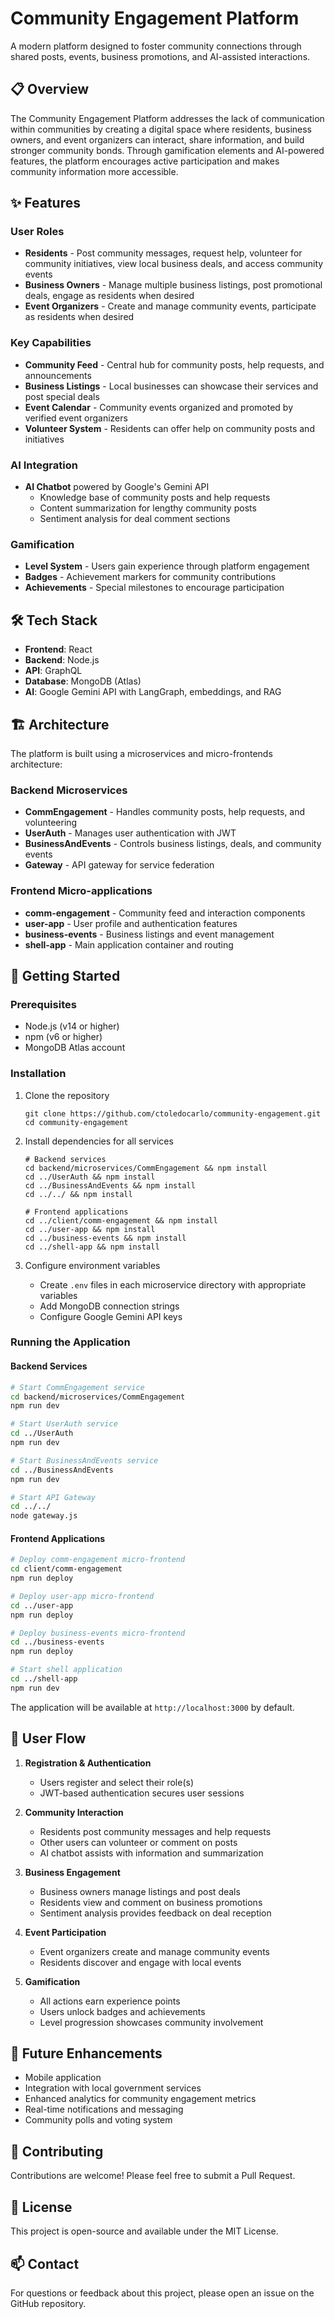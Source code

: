 # Community Engagement Platform

A modern platform designed to foster community connections through shared posts, events, business promotions, and AI-assisted interactions.

## 📋 Overview

The Community Engagement Platform addresses the lack of communication within communities by creating a digital space where residents, business owners, and event organizers can interact, share information, and build stronger community bonds. Through gamification elements and AI-powered features, the platform encourages active participation and makes community information more accessible.

## ✨ Features

### User Roles

- **Residents** - Post community messages, request help, volunteer for community initiatives, view local business deals, and access community events
- **Business Owners** - Manage multiple business listings, post promotional deals, engage as residents when desired
- **Event Organizers** - Create and manage community events, participate as residents when desired

### Key Capabilities

- **Community Feed** - Central hub for community posts, help requests, and announcements
- **Business Listings** - Local businesses can showcase their services and post special deals
- **Event Calendar** - Community events organized and promoted by verified event organizers
- **Volunteer System** - Residents can offer help on community posts and initiatives

### AI Integration

- **AI Chatbot** powered by Google's Gemini API
  - Knowledge base of community posts and help requests
  - Content summarization for lengthy community posts
  - Sentiment analysis for deal comment sections

### Gamification

- **Level System** - Users gain experience through platform engagement
- **Badges** - Achievement markers for community contributions
- **Achievements** - Special milestones to encourage participation

## 🛠️ Tech Stack

- **Frontend**: React
- **Backend**: Node.js
- **API**: GraphQL
- **Database**: MongoDB (Atlas)
- **AI**: Google Gemini API with LangGraph, embeddings, and RAG

## 🏗️ Architecture

The platform is built using a microservices and micro-frontends architecture:

### Backend Microservices
- **CommEngagement** - Handles community posts, help requests, and volunteering
- **UserAuth** - Manages user authentication with JWT
- **BusinessAndEvents** - Controls business listings, deals, and community events
- **Gateway** - API gateway for service federation

### Frontend Micro-applications
- **comm-engagement** - Community feed and interaction components
- **user-app** - User profile and authentication features
- **business-events** - Business listings and event management
- **shell-app** - Main application container and routing

## 🚀 Getting Started

### Prerequisites

- Node.js (v14 or higher)
- npm (v6 or higher)
- MongoDB Atlas account

### Installation

1. Clone the repository
   ```
   git clone https://github.com/ctoledocarlo/community-engagement.git
   cd community-engagement
   ```

2. Install dependencies for all services
   ```
   # Backend services
   cd backend/microservices/CommEngagement && npm install
   cd ../UserAuth && npm install
   cd ../BusinessAndEvents && npm install
   cd ../../ && npm install
   
   # Frontend applications
   cd ../client/comm-engagement && npm install
   cd ../user-app && npm install
   cd ../business-events && npm install
   cd ../shell-app && npm install
   ```

3. Configure environment variables
   - Create `.env` files in each microservice directory with appropriate variables
   - Add MongoDB connection strings
   - Configure Google Gemini API keys

### Running the Application

#### Backend Services
```bash
# Start CommEngagement service
cd backend/microservices/CommEngagement
npm run dev

# Start UserAuth service
cd ../UserAuth
npm run dev

# Start BusinessAndEvents service
cd ../BusinessAndEvents
npm run dev

# Start API Gateway
cd ../../
node gateway.js
```

#### Frontend Applications
```bash
# Deploy comm-engagement micro-frontend
cd client/comm-engagement
npm run deploy

# Deploy user-app micro-frontend
cd ../user-app
npm run deploy

# Deploy business-events micro-frontend
cd ../business-events
npm run deploy

# Start shell application
cd ../shell-app
npm run dev
```

The application will be available at `http://localhost:3000` by default.

## 📱 User Flow

1. **Registration & Authentication**
   - Users register and select their role(s)
   - JWT-based authentication secures user sessions

2. **Community Interaction**
   - Residents post community messages and help requests
   - Other users can volunteer or comment on posts
   - AI chatbot assists with information and summarization

3. **Business Engagement**
   - Business owners manage listings and post deals
   - Residents view and comment on business promotions
   - Sentiment analysis provides feedback on deal reception

4. **Event Participation**
   - Event organizers create and manage community events
   - Residents discover and engage with local events

5. **Gamification**
   - All actions earn experience points
   - Users unlock badges and achievements
   - Level progression showcases community involvement

## 🔮 Future Enhancements

- Mobile application
- Integration with local government services
- Enhanced analytics for community engagement metrics
- Real-time notifications and messaging
- Community polls and voting system

## 🤝 Contributing

Contributions are welcome! Please feel free to submit a Pull Request.

## 📄 License

This project is open-source and available under the MIT License.

## 📫 Contact

For questions or feedback about this project, please open an issue on the GitHub repository.
